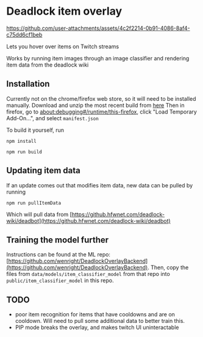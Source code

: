 # Deadlock item overlay

https://github.com/user-attachments/assets/4c2f2214-0b91-4086-8af4-c75dd6cf1beb

Lets you hover over items on Twitch streams

Works by running item images through an image classifier and rendering item data from the deadlock wiki

## Installation
Currently not on the chrome/firefox web store, so it will need to be installed manually.
Download and unzip the most recent build from [here](https://github.com/wenright/DeadlockTwitchOverlay/releases)
Then in firefox, go to [about:debugging#/runtime/this-firefox](about:debugging#/runtime/this-firefox), click "Load Temporary Add-On...", and select `manifest.json`

To build it yourself, run

`npm install`

`npm run build`

## Updating item data
If an update comes out that modifies item data, new data can be pulled by running

`npm run pullItemData`

Which will pull data from [https://github.hfwnet.com/deadlock-wiki/deadbot](https://github.hfwnet.com/deadlock-wiki/deadbot)

## Training the model further
Instructions can be found at the ML repo: [https://github.com/wenright/DeadlockOverlayBackend](https://github.com/wenright/DeadlockOverlayBackend). Then, copy the files from `data/models/item_classifier_model` from that repo into `public/item_classifier_model` in this repo.

## TODO
* poor item recognition for items that have cooldowns and are on cooldown. Will need to pull some additional data to better train this.
* PIP mode breaks the overlay, and makes twitch UI uninteractable
